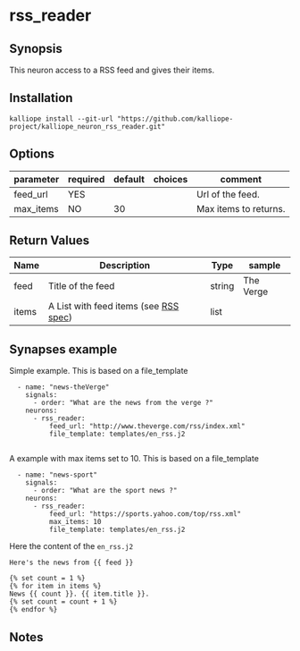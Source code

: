 # rss_reader

## Synopsis

This neuron access to a RSS feed and gives their items.

## Installation
```
kalliope install --git-url "https://github.com/kalliope-project/kalliope_neuron_rss_reader.git"
```

## Options

| parameter | required | default | choices | comment               |
|-----------|----------|---------|---------|-----------------------|
| feed_url  | YES      |         |         | Url of the feed.      |
| max_items | NO       | 30      |         | Max items to returns. |

## Return Values

| Name     | Description                                                                            | Type    | sample                          |
|----------|----------------------------------------------------------------------------------------|---------|---------------------------------|
| feed     | Title of the feed                                                                      | string  | The Verge                       |
| items    | A List with feed items (see [RSS spec](https://validator.w3.org/feed/docs/rss2.html))  | list    |                                 |

## Synapses example

Simple example. This is based on a file_template

```
  - name: "news-theVerge"
    signals:
      - order: "What are the news from the verge ?"
    neurons:
      - rss_reader:
          feed_url: "http://www.theverge.com/rss/index.xml"
          file_template: templates/en_rss.j2
          
```

A example with max items set to 10. This is based on a file_template
```
  - name: "news-sport"
    signals:
      - order: "What are the sport news ?"
    neurons:
      - rss_reader:
          feed_url: "https://sports.yahoo.com/top/rss.xml"
          max_items: 10
          file_template: templates/en_rss.j2    
```

Here the content of the `en_rss.j2`
```
Here's the news from {{ feed }}

{% set count = 1 %}
{% for item in items %}
News {{ count }}. {{ item.title }}.
{% set count = count + 1 %}
{% endfor %}
```
## Notes

